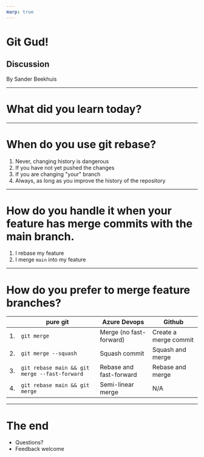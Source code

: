 ```yaml
---
marp: true
---
```


# Git Gud!
## Discussion

By Sander Beekhuis

--- 
# What did you learn today?

--- 
# When do you use git rebase?
1. Never, changing history is dangerous
2. If you have not yet pushed the changes
3. If you are changing "your" branch
4. Always, as long as you improve the history of the repository

---
# How do you handle it when your feature has merge commits with the main branch.
1. I rebase my feature
2. I merge `main` into my feature

---

# How do you prefer to merge feature branches? 

| |pure git    | Azure Devops  | Github  | 
|---|---|---|---|
|1. | `git merge` | Merge (no fast-forward) | Create a merge commit |   
|2. | `git merge --squash`  |  Squash commit  | Squash and merge  |   
|3. | `git rebase main && git merge --fast-forward`  | Rebase and fast-forward  |  Rebase and merge |   
|4. | `git rebase main && git merge`| Semi-linear merge | N/A | 


--- 
# The end
- Questions? 
- Feedback welcome
